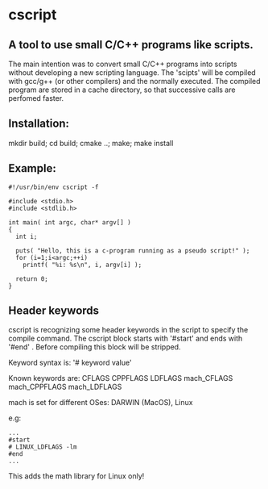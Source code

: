 # cscript

## A tool to use small C/C++ programs like scripts.

The main intention was to convert small C/C++ programs into scripts without developing a new scripting language. The 'scipts' will be compiled with gcc/g++ (or other compilers) and the normally executed. The compiled program are stored in a cache directory, so that successive calls are perfomed faster.

## Installation:

  mkdir build; cd build; cmake ..; make; make install

## Example:

~~~~
#!/usr/bin/env cscript -f

#include <stdio.h>
#include <stdlib.h>

int main( int argc, char* argv[] )
{
  int i;

  puts( "Hello, this is a c-program running as a pseudo script!" );
  for (i=1;i<argc;++i)
    printf( "%i: %s\n", i, argv[i] );

  return 0;
}
~~~~

## Header keywords

cscript is recognizing some header keywords in the script to specify the compile command.
The cscript block starts with '#start' and ends with '#end' . Before compiling this block
will be stripped.

Keyword syntax is: '# keyword value'

Known keywords are:
  CFLAGS
  CPPFLAGS
  LDFLAGS
  mach_CFLAGS
  mach_CPPFLAGS
  mach_LDFLAGS

mach is set for different OSes: DARWIN (MacOS), Linux

e.g:

~~~~
...
#start
# LINUX_LDFLAGS -lm
#end
...
~~~~

This adds the math library for Linux only!
